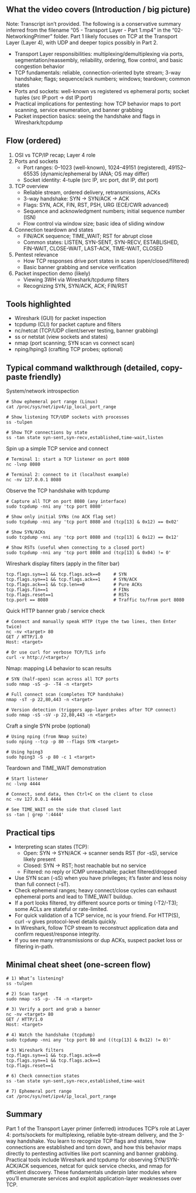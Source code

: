 ## What the video covers (Introduction / big picture)
Note: Transcript isn’t provided. The following is a conservative summary inferred from the filename “05 - Transport Layer - Part 1.mp4” in the “02-NetworkingPrimer” folder. Part 1 likely focuses on TCP at the Transport Layer (Layer 4), with UDP and deeper topics possibly in Part 2.

- Transport Layer responsibilities: multiplexing/demultiplexing via ports, segmentation/reassembly, reliability, ordering, flow control, and basic congestion behavior
- TCP fundamentals: reliable, connection-oriented byte stream; 3-way handshake; flags; sequence/ack numbers; windows; teardown; common states
- Ports and sockets: well-known vs registered vs ephemeral ports; socket tuples (src IP:port → dst IP:port)
- Practical implications for pentesting: how TCP behavior maps to port scanning, service enumeration, and banner grabbing
- Packet inspection basics: seeing the handshake and flags in Wireshark/tcpdump

## Flow (ordered)
1. OSI vs TCP/IP recap; Layer 4 role
2. Ports and sockets
   - Port ranges: 0–1023 (well-known), 1024–49151 (registered), 49152–65535 (dynamic/ephemeral by IANA; OS may differ)
   - Socket identity: 4-tuple (src IP, src port, dst IP, dst port)
3. TCP overview
   - Reliable stream, ordered delivery, retransmissions, ACKs
   - 3-way handshake: SYN → SYN/ACK → ACK
   - Flags: SYN, ACK, FIN, RST, PSH, URG (ECE/CWR advanced)
   - Sequence and acknowledgment numbers; initial sequence number (ISN)
   - Flow control via window size; basic idea of sliding window
4. Connection teardown and states
   - FIN/ACK sequence; TIME_WAIT; RST for abrupt close
   - Common states: LISTEN, SYN-SENT, SYN-RECV, ESTABLISHED, FIN-WAIT, CLOSE-WAIT, LAST-ACK, TIME-WAIT, CLOSED
5. Pentest relevance
   - How TCP responses drive port states in scans (open/closed/filtered)
   - Basic banner grabbing and service verification
6. Packet inspection demo (likely)
   - Viewing 3WH via Wireshark/tcpdump filters
   - Recognizing SYN, SYN/ACK, ACK; FIN/RST

## Tools highlighted
- Wireshark (GUI) for packet inspection
- tcpdump (CLI) for packet capture and filters
- nc/netcat (TCP/UDP client/server testing, banner grabbing)
- ss or netstat (view sockets and states)
- nmap (port scanning; SYN scan vs connect scan)
- nping/hping3 (crafting TCP probes; optional)

## Typical command walkthrough (detailed, copy-paste friendly)

System/network introspection
```
# Show ephemeral port range (Linux)
cat /proc/sys/net/ipv4/ip_local_port_range

# Show listening TCP/UDP sockets with processes
ss -tulpen

# Show TCP connections by state
ss -tan state syn-sent,syn-recv,established,time-wait,listen
```

Spin up a simple TCP service and connect
```
# Terminal 1: start a TCP listener on port 8080
nc -lvnp 8080

# Terminal 2: connect to it (localhost example)
nc -nv 127.0.0.1 8080
```

Observe the TCP handshake with tcpdump
```
# Capture all TCP on port 8080 (any interface)
sudo tcpdump -nni any 'tcp port 8080'

# Show only initial SYNs (no ACK flag set)
sudo tcpdump -nni any 'tcp port 8080 and (tcp[13] & 0x12) == 0x02'

# Show SYN/ACKs
sudo tcpdump -nni any 'tcp port 8080 and (tcp[13] & 0x12) == 0x12'

# Show RSTs (useful when connecting to a closed port)
sudo tcpdump -nni any 'tcp port 8080 and (tcp[13] & 0x04) != 0'
```

Wireshark display filters (apply in the filter bar)
```
tcp.flags.syn==1 && tcp.flags.ack==0     # SYN
tcp.flags.syn==1 && tcp.flags.ack==1     # SYN/ACK
tcp.flags.ack==1 && tcp.len==0           # Pure ACKs
tcp.flags.fin==1                         # FINs
tcp.flags.reset==1                       # RSTs
tcp.port == 8080                         # Traffic to/from port 8080
```

Quick HTTP banner grab / service check
```
# Connect and manually speak HTTP (type the two lines, then Enter twice)
nc -nv <target> 80
GET / HTTP/1.0
Host: <target>

# Or use curl for verbose TCP/TLS info
curl -v http://<target>/
```

Nmap: mapping L4 behavior to scan results
```
# SYN (half-open) scan across all TCP ports
sudo nmap -sS -p- -T4 -n <target>

# Full connect scan (completes TCP handshake)
nmap -sT -p 22,80,443 -n <target>

# Version detection (triggers app-layer probes after TCP connect)
sudo nmap -sS -sV -p 22,80,443 -n <target>
```

Craft a single SYN probe (optional)
```
# Using nping (from Nmap suite)
sudo nping --tcp -p 80 --flags SYN <target>

# Using hping3
sudo hping3 -S -p 80 -c 1 <target>
```

Teardown and TIME_WAIT demonstration
```
# Start listener
nc -lvnp 4444

# Connect, send data, then Ctrl+C on the client to close
nc -nv 127.0.0.1 4444

# See TIME_WAIT on the side that closed last
ss -tan | grep ':4444'
```

## Practical tips
- Interpreting scan states (TCP):
  - Open: SYN → SYN/ACK → scanner sends RST (for -sS), service likely present
  - Closed: SYN → RST; host reachable but no service
  - Filtered: no reply or ICMP unreachable; packet filtered/dropped
- Use SYN scan (-sS) when you have privileges; it’s faster and less noisy than full connect (-sT).
- Check ephemeral ranges; heavy connect/close cycles can exhaust ephemeral ports and lead to TIME_WAIT buildup.
- If a port looks filtered, try different source ports or timing (-T2/-T3); some ACLs are stateful or rate-limited.
- For quick validation of a TCP service, nc is your friend. For HTTP(S), curl -v gives protocol-level details quickly.
- In Wireshark, follow TCP stream to reconstruct application data and confirm request/response integrity.
- If you see many retransmissions or dup ACKs, suspect packet loss or filtering in-path.

## Minimal cheat sheet (one-screen flow)
```
# 1) What’s listening?
ss -tulpen

# 2) Scan target
sudo nmap -sS -p- -T4 -n <target>

# 3) Verify a port and grab a banner
nc -nv <target> 80
GET / HTTP/1.0
Host: <target>

# 4) Watch the handshake (tcpdump)
sudo tcpdump -nni any 'tcp port 80 and ((tcp[13] & 0x12) != 0)'

# 5) Wireshark filters
tcp.flags.syn==1 && tcp.flags.ack==0
tcp.flags.syn==1 && tcp.flags.ack==1
tcp.flags.reset==1

# 6) Check connection states
ss -tan state syn-sent,syn-recv,established,time-wait

# 7) Ephemeral port range
cat /proc/sys/net/ipv4/ip_local_port_range
```

## Summary
Part 1 of the Transport Layer primer (inferred) introduces TCP’s role at Layer 4: ports/sockets for multiplexing, reliable byte-stream delivery, and the 3-way handshake. You learn to recognize TCP flags and states, how connections are established and torn down, and how this behavior maps directly to pentesting activities like port scanning and banner grabbing. Practical tools include Wireshark and tcpdump for observing SYN/SYN-ACK/ACK sequences, netcat for quick service checks, and nmap for efficient discovery. These fundamentals underpin later modules where you’ll enumerate services and exploit application-layer weaknesses over TCP.
